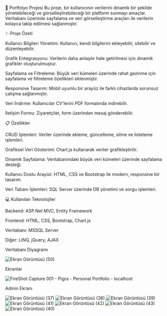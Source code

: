 🎨 Portfolyo Projesi
Bu proje, bir kullanıcının verilerini dinamik bir şekilde yönetebileceği ve görselleştirebileceği bir platform sunmayı amaçlar. Veritabanı üzerinde sayfalama ve veri görselleştirme araçları ile verilerin kolayca takip edilmesi sağlanmıştır.


✨ Proje Özeti

Kullanıcı Bilgileri Yönetimi: Kullanıcı, kendi bilgilerini ekleyebilir, silebilir ve düzenleyebilir.

Grafik Entegrasyonu: Verilerin daha anlaşılır hale getirilmesi için dinamik grafikler oluşturulmuştur.

Sayfalama ve Filtreleme: Büyük veri kümeleri üzerinde rahat gezinme için sayfalama ve filtreleme özellikleri eklenmiştir.

Responsive Tasarım: Mobil uyumlu bir arayüz ile farklı cihazlarda sorunsuz çalışma sağlanmıştır.

Veri İndirme: Kullanıcılar CV'lerini PDF formatında indirebilir.

İletişim Formu: Ziyaretçiler, form üzerinden mesaj gönderebilir.


📋 Özellikler

CRUD İşlemleri: Veriler üzerinde ekleme, güncelleme, silme ve listeleme işlemleri.

Grafiksel Veri Gösterimi: Chart.js kullanarak veriler grafikleştirilir.

Dinamik Sayfalama: Veritabanındaki büyük veri kümeleri üzerinde sayfalama desteği.

Kullanıcı Dostu Arayüz: HTML, CSS ve Bootstrap ile modern, responsive bir tasarım.

Veri Tabanı İşlemleri: SQL Server üzerinde DB yönetimi ve sorgu işlemleri.


💻 Kullanılan Teknolojiler

Backend: ASP.Net MVC, Entity Framework

Frontend: HTML, CSS, Bootstrap, Chart.js

Veritabanı: MSSQL Server

Diğer: LINQ, jQuery, AJAX

Veritabanı Diyagramı

![Ekran Görüntüsü (50)](https://github.com/user-attachments/assets/dd6cd73e-2933-488a-856e-02af890e8e29)

Ekranlar 

![FireShot Capture 001 - Pigra - Personal Portfolio - localhost](https://github.com/user-attachments/assets/3a2ead5b-d69e-478f-94a8-c9a61bd96f6a)

Admin Ekranı

![Ekran Görüntüsü (37)](https://github.com/user-attachments/assets/40b8ae5d-a613-49da-9b33-563044d4e2e3)
![Ekran Görüntüsü (38)](https://github.com/user-attachments/assets/afc685e4-2cf2-4730-ac84-53e0c482d863)
![Ekran Görüntüsü (39)](https://github.com/user-attachments/assets/2662a31f-4ae9-44a6-8ac7-9555dc726c1c)
![Ekran Görüntüsü (41)](https://github.com/user-attachments/assets/752f8617-8dfb-4bbd-ad71-27df3799163c)
![Ekran Görüntüsü (42)](https://github.com/user-attachments/assets/4f5b6a1e-0cb6-4bda-9c69-1caeacd825e2)
![Ekran Görüntüsü (43)](https://github.com/user-attachments/assets/9e4b84d7-b280-46d7-b18e-84f459be78fe)
![Ekran Görüntüsü (40)](https://github.com/user-attachments/assets/e8761f89-d89d-42de-a0ed-2958b3eb93bd)


